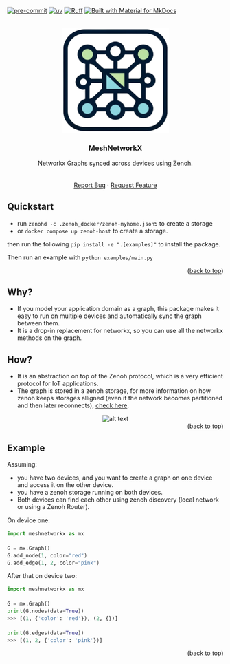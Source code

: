 <a name="readme-top"></a>
[![pre-commit](https://img.shields.io/badge/pre--commit-enabled-brightgreen?logo=pre-commit)](https://pre-commit.com/)
[![uv](https://img.shields.io/endpoint?url=https://raw.githubusercontent.com/astral-sh/uv/main/assets/badge/v0.json)](https://github.com/astral-sh/uv)
[![Ruff](https://img.shields.io/endpoint?url=https://raw.githubusercontent.com/astral-sh/ruff/main/assets/badge/v2.json)](https://github.com/astral-sh/ruff)
[![Built with Material for MkDocs](https://img.shields.io/badge/Material_for_MkDocs-526CFE?style=for-the-badge&logo=MaterialForMkDocs&logoColor=white)](https://squidfunk.github.io/mkdocs-material/)

<!-- PROJECT LOGO -->

<br />
<div align="center">
    <div align="center">
    <img src="./docs/assets/logo_no_bg.png" alt="alt text" width="250" height="whatever">
    </div>
  <h3 align="center">MeshNetworkX</h3>

  <p align="center">
    Networkx Graphs synced across devices using Zenoh.
    <br />
    <!-- <a href="https://h0uter.github.io/humid"><strong>Explore the docs »</strong></a> -->
    <br />
    <br />
    <a href="https://github.com/h0uter/meshnetworkx/issues/new?labels=bug&title=New+bug+report">Report Bug</a>
    ·
    <a href="https://github.com/h0uter/meshnetworkx/issues/new?labels=enhancement&title=New+feature+request">Request Feature</a>
  </p>
</div>

## Quickstart

- run  `zenohd -c .zenoh_docker/zenoh-myhome.json5` to create a storage
- or `docker compose up zenoh-host` to create a storage.

then run the following `pip install -e ".[examples]"` to install the package.

Then run an example with `python examples/main.py`
<div align="right">(<a href="#readme-top">back to top</a>)</div>

## Why?

- If you model your application domain as a graph, this package makes it easy to run on multiple devices and automatically sync the graph between them.
- It is a drop-in replacement for networkx, so you can use all the networkx methods on the graph.

## How?

- It is an abstraction on top of the Zenoh protocol, which is a very efficient protocol for IoT applications.
- The graph is stored in a zenoh storage, for more information on how zenoh keeps storages alligned (even if the network becomes partitioned and then later reconnects), [check here](https://zenoh.io/blog/2022-11-29-zenoh-alignment).

<div align="center">
    <img src="./docs/assets/anti-entropy.gif" alt="alt text" width="450" height="whatever">
</div>

<div align="right">(<a href="#readme-top">back to top</a>)</div>

## Example

Assuming:

- you have two devices, and you want to create a graph on one device and access it on the other device.
- you have a zenoh storage running on both devices.
- Both devices can find each other using zenoh discovery (local network or using a Zenoh Router).

On device one:

```python
import meshnetworkx as mx

G = mx.Graph()
G.add_node(1, color="red")
G.add_edge(1, 2, color="pink")

```

After that on device two:

```python
import meshnetworkx as mx

G = mx.Graph()
print(G.nodes(data=True))
>>> [(1, {'color': 'red'}), (2, {})]

print(G.edges(data=True))
>>> [(1, 2, {'color': 'pink'})]
```

<div align="right">(<a href="#readme-top">back to top</a>)</div>

